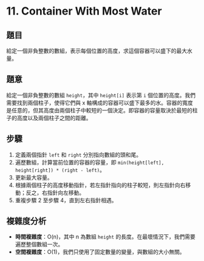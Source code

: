 # 11. Container With Most Water

## 題目
給定一個非負整數的數組，表示每個位置的高度，求這個容器可以盛下的最大水量。

## 題意
給定一個非負整數的數組 `height`，其中 `height[i]` 表示第 `i` 個位置的高度。我們需要找到兩個柱子，使得它們與 x 軸構成的容器可以盛下最多的水。容器的寬度是任意的，但其高度由兩個柱子中較短的一個決定。即容器的容量取決於最短的柱子的高度以及兩個柱子之間的距離。

## 步驟
1. 定義兩個指針 `left` 和 `right` 分別指向數組的頭和尾。
2. 遍歷數組，計算當前位置的容器的容量，即 `min(height[left], height[right]) * (right - left)`。
3. 更新最大容量。
4. 根據兩個柱子的高度移動指針，若左指針指向的柱子較短，則左指針向右移動；反之，右指針向左移動。
5. 重複步驟 2 至步驟 4，直到左右指針相遇。

## 複雜度分析
- **時間複雜度**：O(n)，其中 n 為數組 `height` 的長度。在最壞情況下，我們需要遍歷整個數組一次。
- **空間複雜度**：O(1)，我們只使用了固定數量的變量，與數組的大小無關。